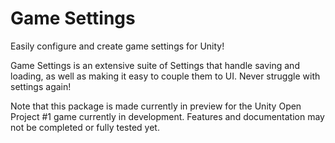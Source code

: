 # Game Settings
Easily configure and create game settings for Unity!

Game Settings is an extensive suite of Settings that handle saving and loading, as well as making it easy to couple them to UI. Never struggle with settings again!

Note that this package is made currently in preview for the Unity Open Project #1 game currently in development. Features and documentation may not be completed or fully tested yet.
